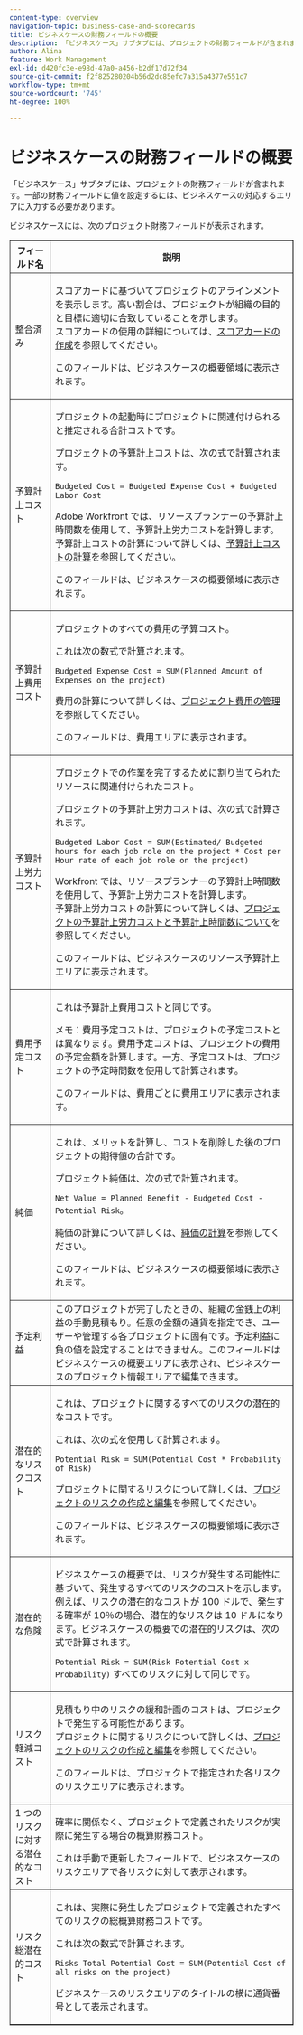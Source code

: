 ```yaml
---
content-type: overview
navigation-topic: business-case-and-scorecards
title: ビジネスケースの財務フィールドの概要
description: 「ビジネスケース」サブタブには、プロジェクトの財務フィールドが含まれます。一部の財務フィールドに値を設定するには、ビジネスケースの対応するエリアに入力する必要があります。
author: Alina
feature: Work Management
exl-id: d420fc3e-e98d-47a0-a456-b2df17d72f34
source-git-commit: f2f825280204b56d2dc85efc7a315a4377e551c7
workflow-type: tm+mt
source-wordcount: '745'
ht-degree: 100%

---
```


# ビジネスケースの財務フィールドの概要

「ビジネスケース」サブタブには、プロジェクトの財務フィールドが含まれます。一部の財務フィールドに値を設定するには、ビジネスケースの対応するエリアに入力する必要があります。  

ビジネスケースには、次のプロジェクト財務フィールドが表示されます。

<table border="1" cellspacing="15" cellpadding="1"> 
 <col> 
 <col> 
 <thead> 
  <tr> 
   <th scope="col">フィールド名</th> 
   <th scope="col">説明</th> 
  </tr> 
 </thead> 
 <tbody> 
  <tr> 
   <td>整合済み </td> 
   <td> <p>スコアカードに基づいてプロジェクトのアラインメントを表示します。高い割合は、プロジェクトが組織の目的と目標に適切に合致していることを示します。<br>スコアカードの使用の詳細については、<a href="../../../administration-and-setup/set-up-workfront/configure-system-defaults/create-scorecard.md" class="MCXref xref">スコアカードの作成</a>を参照してください。</p> <p>このフィールドは、ビジネスケースの概要領域に表示されます。 </p> </td> 
  </tr> 
  <tr> 
   <td>予算計上コスト</td> 
   <td> <p>プロジェクトの起動時にプロジェクトに関連付けられると推定される合計コストです。</p> <p>プロジェクトの予算計上コストは、次の式で計算されます。<br></p> <p><code>Budgeted Cost =&nbsp;Budgeted Expense Cost + Budgeted Labor Cost </code> <br> </p> <p>Adobe Workfront では、リソースプランナーの予算計上時間数を使用して、予算計上労力コストを計算します。<br>予算計上コストの計算について詳しくは、<a href="../../../manage-work/projects/project-finances/budgeted-cost.md" class="MCXref xref">予算計上コストの計算</a>を参照してください。</p> <p>このフィールドは、ビジネスケースの概要領域に表示されます。</p> </td> 
  </tr> 
  <tr> 
   <td>予算計上費用コスト</td> 
   <td> <p>プロジェクトのすべての費用の予算コスト。 </p> <p>これは次の数式で計算されます。</p> <p><code>Budgeted Expense Cost = SUM(Planned Amount of Expenses on the project) </code></p> <p>費用の計算について詳しくは、<a href="../../../manage-work/projects/project-finances/manage-project-expenses.md" class="MCXref xref">プロジェクト費用の管理</a>を参照してください。</p> <p>このフィールドは、費用エリアに表示されます。</p> </td> 
  </tr> 
  <tr> 
   <td>予算計上労力コスト</td> 
   <td> <p>プロジェクトでの作業を完了するために割り当てられたリソースに関連付けられたコスト。</p> <p>プロジェクトの予算計上労力コストは、次の式で計算されます。<br></p> <p><code>Budgeted Labor Cost = SUM(Estimated/ Budgeted hours for each job role on the project * Cost per Hour rate of each job role on the project) </code><br></p> <p>Workfront では、リソースプランナーの予算計上時間数を使用して、予算計上労力コストを計算します。<br>予算計上労力コストの計算について詳しくは、<a href="../../../manage-work/projects/project-finances/budgeted-labor-cost.md" class="MCXref xref">プロジェクトの予算計上労力コストと予算計上時間数について</a>を参照してください。</p> <p>このフィールドは、ビジネスケースのリソース予算計上エリアに表示されます。 </p> </td> 
  </tr> 
  <tr> 
   <td>費用予定コスト</td> 
   <td> <p>これは予算計上費用コストと同じです。 </p> <p>メモ：費用予定コストは、プロジェクトの予定コストとは異なります。費用予定コストは、プロジェクトの費用の予定金額を計算します。一方、予定コストは、プロジェクトの予定時間数を使用して計算されます。 </p> <p>このフィールドは、費用ごとに費用エリアに表示されます。</p> </td> 
  </tr> 
  <tr> 
   <td>純価</td> 
   <td> <p>これは、メリットを計算し、コストを削除した後のプロジェクトの期待値の合計です。</p> <p>プロジェクト純価は、次の式で計算されます。<br></p> <p><code>Net Value = Planned Benefit - Budgeted Cost - Potential Risk</code>。 <br></p> <p>純価の計算について詳しくは、<a href="../../../manage-work/projects/project-finances/calculate-net-value.md" class="MCXref xref">純価の計算</a>を参照してください。<br></p> <p>このフィールドは、ビジネスケースの概要領域に表示されます。</p> </td> 
  </tr> 
  <tr> 
   <td>予定利益</td> 
   <td>このプロジェクトが完了したときの、組織の金銭上の利益の手動見積もり。任意の金額の通貨を指定でき、ユーザーや管理する各プロジェクトに固有です。予定利益に負の値を設定することはできません。このフィールドはビジネスケースの概要エリアに表示され、ビジネスケースのプロジェクト情報エリアで編集できます。 </td> 
  </tr> 
  <tr> 
   <td>潜在的なリスクコスト</td> 
   <td> <p>これは、プロジェクトに関するすべてのリスクの潜在的なコストです。 </p> <p>これは、次の式を使用して計算されます。</p> <p><code>Potential Risk = SUM(Potential Cost * Probability of Risk) </code></p> <p>プロジェクトに関するリスクについて詳しくは、<a href="../../../manage-work/projects/define-a-business-case/create-edit-risks-on-projects.md" class="MCXref xref">プロジェクトのリスクの作成と編集</a>を参照してください。</p> <p>このフィールドは、ビジネスケースの概要領域に表示されます。</p> </td> 
  </tr> 
  <tr> 
   <td>潜在的な危険</td> 
   <td> <p>ビジネスケースの概要では、リスクが発生する可能性に基づいて、発生するすべてのリスクのコストを示します。例えば、リスクの潜在的なコストが 100 ドルで、発生する確率が 10％の場合、潜在的なリスクは 10 ドルになります。ビジネスケースの概要での潜在的リスクは、次の式で計算されます。</p> <p><code>Potential&nbsp;Risk = SUM(Risk Potential Cost x Probability)</code> すべてのリスクに対して同じです。 </p> </td> 
  </tr> 
  <tr> 
   <td>リスク軽減コスト</td> 
   <td> <p>見積もり中のリスクの緩和計画のコストは、プロジェクトで発生する可能性があります。<br>プロジェクトに関するリスクについて詳しくは、<a href="../../../manage-work/projects/define-a-business-case/create-edit-risks-on-projects.md" class="MCXref xref">プロジェクトのリスクの作成と編集</a>を参照してください。</p> <p>このフィールドは、プロジェクトで指定された各リスクのリスクエリアに表示されます。</p> </td> 
  </tr> 
  <tr> 
   <td>1 つのリスクに対する潜在的なコスト</td> 
   <td> <p>確率に関係なく、プロジェクトで定義されたリスクが実際に発生する場合の概算財務コスト。 </p> <p>これは手動で更新したフィールドで、ビジネスケースのリスクエリアで各リスクに対して表示されます。 </p> </td> 
  </tr> 
  <tr> 
   <td>リスク総潜在的コスト</td> 
   <td> <p>これは、実際に発生したプロジェクトで定義されたすべてのリスクの総概算財務コストです。 </p> <p>これは次の数式で計算されます。</p> <p><code>Risks Total Potential Cost = SUM(Potential Cost of all risks on the project) </code></p> <p>ビジネスケースのリスクエリアのタイトルの横に通貨番号として表示されます。</p> </td> 
  </tr> 
 </tbody> 
</table>
